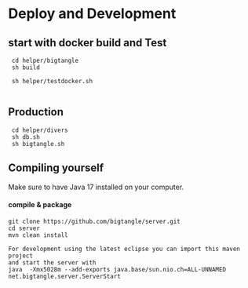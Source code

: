 # Deploy and Development

 
##  start with docker build and Test
```
 cd helper/bigtangle
 sh build
 
 sh helper/testdocker.sh
 
```
 
## Production
```
 cd helper/divers
 sh db.sh
 sh bigtangle.sh
```
 
## Compiling yourself  

Make sure to have Java 17 installed on your computer.

#### compile & package
```
git clone https://github.com/bigtangle/server.git
cd server
mvn clean install

For development using the latest eclipse you can import this maven project
and start the server with
java  -Xmx5028m --add-exports java.base/sun.nio.ch=ALL-UNNAMED net.bigtangle.server.ServerStart
```

